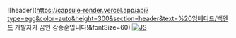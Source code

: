 

<!--
)


Here are some ideas to get you started:

- 🔭 I’m currently working on ...Busan Software Meister Highschool
- 🌱 I’m currently learning ... html,css,js,python,microprocessor
- 👯 I’m looking to collaborate on ...
- 🤔 I’m looking for help with ...
- 💬 Ask me about ...
- 📫 How to reach me: ...
- 😄 Pronouns: ...
- ⚡ Fun fact: ...
-->
![header](https://capsule-render.vercel.app/api?type=egg&color=auto&height=300&section=header&text=%20임베디드/백엔드 개발자가 꿈인 강승훈입니다!&fontSize=60)
[![JS](https://img.shields.io/badge/JavaScript-F7DF1E?style=flat-square&logo=JavaScript&logoColor=black)](github.com/Joowon0220/TODO-List)
